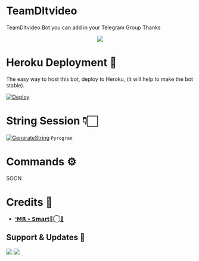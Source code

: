 # TeamDltvideo
TeamDltvideo Bot you can add in your Telegram Group Thanks 

<p align="center">
  <img src="https://te.legra.ph/file/fb35577fb0098e0ea14c3.jpg">
</p>



# Heroku Deployment 💜
The easy way to host this bot, deploy to Heroku, (it will help to make the bot stable).

[![Deploy](https://www.herokucdn.com/deploy/button.svg)](https://heroku.com/deploy?template=https://github.com/TeamDlt/TeamDltvideo)




# String Session 👇🏻

  [![GenerateString](https://img.shields.io/badge/repl.it-generateString-yellowgreen)](https://replit.com/@SomyajeetMishra/TeamDltvideo#main.py) ``Pyrogram``



# Commands ⚙️



SOON






# Credits 💖

- [❛𝗠𝗥 • 𝗦𝗺𝗮𝗿𝘁𝘆⃝🖤](https://t.me/MR_SMARTY_XD)



## Support & Updates 🎑

<a href="https://t.me/teamDlt"><img src="https://img.shields.io/badge/Join-Group%20Support-blue.svg?style=for-the-badge&logo=Telegram"></a> <a href="https://t.me/teamDlt_update"><img src="https://img.shields.io/badge/Join-Updates%20Channel-blue.svg?style=for-the-badge&logo=Telegram"></a>
